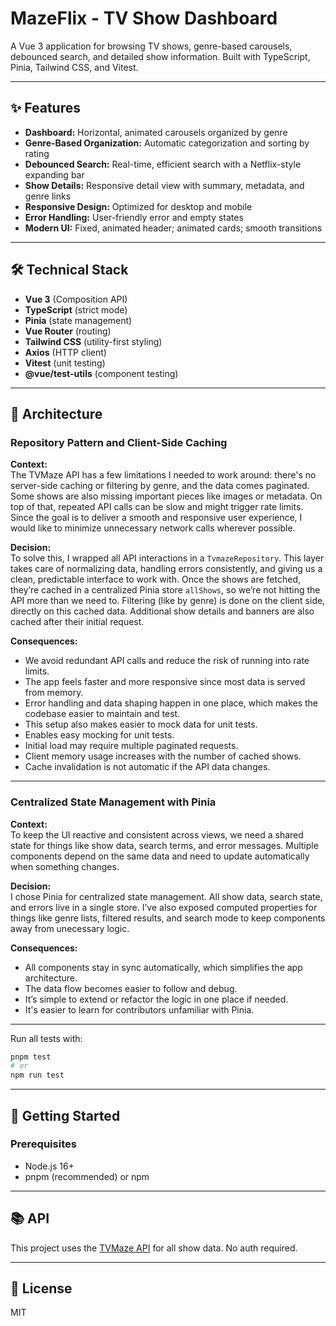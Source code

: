 # MazeFlix - TV Show Dashboard

A Vue 3 application for browsing TV shows, genre-based carousels, debounced search, and detailed show information. Built with TypeScript, Pinia, Tailwind CSS, and Vitest.

---

## ✨ Features

- **Dashboard:** Horizontal, animated carousels organized by genre
- **Genre-Based Organization:** Automatic categorization and sorting by rating
- **Debounced Search:** Real-time, efficient search with a Netflix-style expanding bar
- **Show Details:** Responsive detail view with summary, metadata, and genre links
- **Responsive Design:** Optimized for desktop and mobile
- **Error Handling:** User-friendly error and empty states
- **Modern UI:** Fixed, animated header; animated cards; smooth transitions

---

## 🛠️ Technical Stack

- **Vue 3** (Composition API)
- **TypeScript** (strict mode)
- **Pinia** (state management)
- **Vue Router** (routing)
- **Tailwind CSS** (utility-first styling)
- **Axios** (HTTP client)
- **Vitest** (unit testing)
- **@vue/test-utils** (component testing)

---

## 🧩 Architecture

### Repository Pattern and Client-Side Caching

**Context:**  
The TVMaze API has a few limitations I needed to work around: there's no server-side caching or filtering by genre, and the data comes paginated. Some shows are also missing important pieces like images or metadata. On top of that, repeated API calls can be slow and might trigger rate limits. Since the goal is to deliver a smooth and responsive user experience, I would like to minimize unnecessary network calls wherever possible.

**Decision:**  
To solve this, I wrapped all API interactions in a `TvmazeRepository`. This layer takes care of normalizing data, handling errors consistently, and giving us a clean, predictable interface to work with. Once the shows are fetched, they’re cached in a centralized Pinia store `allShows`, so we’re not hitting the API more than we need to. Filtering (like by genre) is done on the client side, directly on this cached data. Additional show details and banners are also cached after their initial request.

**Consequences:**  
- We avoid redundant API calls and reduce the risk of running into rate limits.
- The app feels faster and more responsive since most data is served from memory.
- Error handling and data shaping happen in one place, which makes the codebase easier to maintain and test.
- This setup also makes easier to mock data for unit tests.
- Enables easy mocking for unit tests.
- Initial load may require multiple paginated requests.
- Client memory usage increases with the number of cached shows.
- Cache invalidation is not automatic if the API data changes.

---

### Centralized State Management with Pinia

**Context:**  
To keep the UI reactive and consistent across views, we need a shared state for things like show data, search terms, and error messages. Multiple components depend on the same data and need to update automatically when something changes.

**Decision:**  
I chose Pinia for centralized state management. All show data, search state, and errors live in a single store. I’ve also exposed computed properties for things like genre lists, filtered results, and search mode to keep components away from unecessary logic.

**Consequences:**  
- All components stay in sync automatically, which simplifies the app architecture.
- The data flow becomes easier to follow and debug.
- It’s simple to extend or refactor the logic in one place if needed.
- It's easier to learn for contributors unfamiliar with Pinia.

---

Run all tests with:
```bash
pnpm test
# or
npm run test
```

---

## 🚀 Getting Started

### Prerequisites

- Node.js 16+
- pnpm (recommended) or npm

---

## 📚 API

This project uses the [TVMaze API](https://api.tvmaze.com) for all show data. No auth required.

---

## 📄 License

MIT
